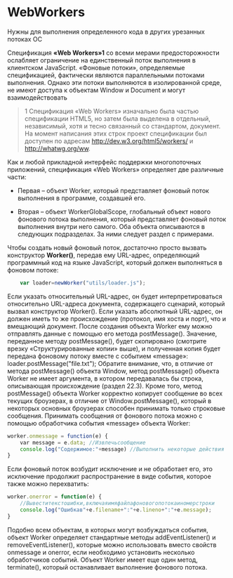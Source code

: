 # WebWorkers

Нужны для выполнения определенного кода в других урезанных потоках ОС

Спецификация **«Web Workers»1** со всеми мерами предосторожности ослабляет ограничение на единственный поток выполнения в клиентском JavaScript. «Фоновые потоки», определяемые спецификацией, фактически являются параллельными потоками выполнения. Однако эти потоки выполняются в изолированной
среде, не имеют доступа к объектам Window и Document и могут взаимодействовать
>1 Спецификация «Web Workers» изначально была частью спецификации HTML5, но затем была выделена в отдельный, независимый, хотя и тесно связанный со стандартом,
документ. На момент написания этих строк проект спецификации был доступен по адресам http://dev.w3.org/html5/workers/ и http://whatwg.org/ww.

Как и любой прикладной интерфейс поддержки многопоточных приложений,
спецификация «Web Workers» определяет две различные части:

- Первая – объект Worker, который представляет фоновый поток выполнения в программе, создавшей его.

- Вторая – объект WorkerGlobalScope, глобальный объект нового фонового потока выполнения, который представляет фоновый поток выполнения внутри него самого. Оба объекта описываются в следующих подразделах. За ними следует раздел с примерами.

Чтобы создать новый фоновый поток, достаточно просто вызвать конструктор
**Worker()**, передав ему URL-адрес, определяющий программный код на языке JavaScript, который должен выполняться в фоновом потоке:

```javascript
    var ­loader­=­new­Worker("utils/loader.js");
```

Если указать относительный URL-адрес, он будет интерпретироваться относительно URL-адреса документа, содержащего сценарий, который вызвал конструктор Worker(). Если указать абсолютный URL-адрес, он должен иметь то же происхождение (протокол, имя хоста и порт), что и вмещающий документ.
После создания объекта Worker ему можно отправлять данные с помощью его метода postMessage(). Значение, переданное методу postMessage(), будет скопировано
(смотрите врезку «Структурированные копии» выше), и полученная копия будет
передана фоновому потоку вместе с событием «message»:
loader.postMessage("file.txt");
Обратите внимание, что, в отличие от метода postMessage() объекта Window, метод
postMessage() объекта Worker не имеет аргумента, в котором передавалась бы строка, описывающая происхождение (раздел 22.3). Кроме того, метод postMessage()
объекта Worker корректно копирует сообщение во всех текущих броузерах, в отличие от Window.postMessage(), который в некоторых основных броузерах способен
принимать только строковые сообщения.
Принимать сообщения от фонового потока можно с помощью обработчика события «message» объекта Worker:

```javascript
worker.onmessage ­= ­function(e) ­{
­­­­    var­ message­ = ­e.data;­ ­­­­­­­­­­­­­­­­­­­//­Из­влечь­со­об­ще­ние
­­­­    console.log("Со­дер­жи­мое:­"­+­message) //­Вы­пол­нить ­не­ко­то­рые дей­ст­вия
}
```

Если фоновый поток возбудит исключение и не обработает его, это исключение
продолжит распространение в виде события, которое также можно перехватить:

```javascript
worker.onerror­ =­ function(e) ­{
­­­­    //­Вы­вес­ти­текст­ошиб­ки,­вклю­чая­имя­фай­ла­фо­но­во­го­по­то­ка­и­но­мер­стро­ки
­­­­    console.log("Ошиб­ка­в­"­+­e.filename­+­":"­+­e.lineno­+­":­"­+­e.message);
}
```

Подобно всем объектам, в которых могут возбуждаться события, объект Worker
определяет стандартные методы addEventListener() и removeEventListener(), которые можно использовать вместо свойств onmessage и onerror, если необходимо установить несколько обработчиков событий.
Объект Worker имеет еще один метод, terminate(), который останавливает выполнение фонового потока.